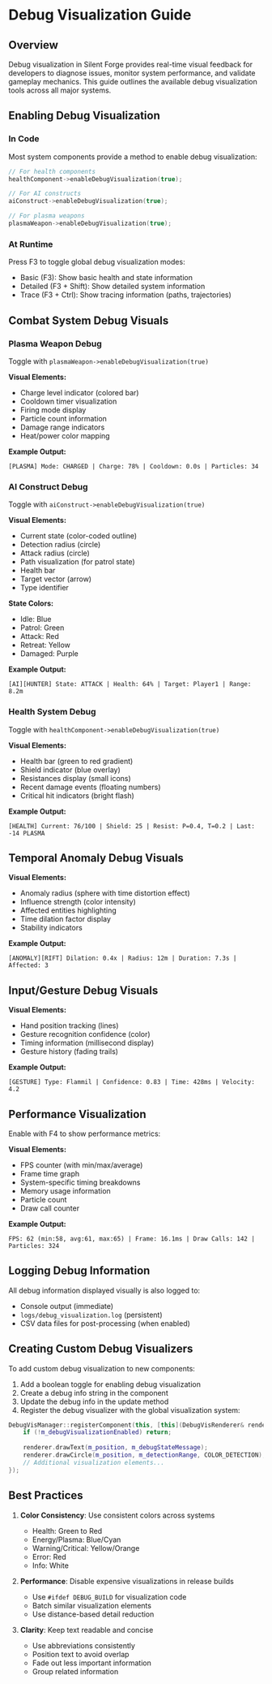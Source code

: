 # Debug Visualization Guide

## Overview
Debug visualization in Silent Forge provides real-time visual feedback for developers to diagnose issues, monitor system performance, and validate gameplay mechanics. This guide outlines the available debug visualization tools across all major systems.

## Enabling Debug Visualization

### In Code
Most system components provide a method to enable debug visualization:

```cpp
// For health components
healthComponent->enableDebugVisualization(true);

// For AI constructs
aiConstruct->enableDebugVisualization(true);

// For plasma weapons
plasmaWeapon->enableDebugVisualization(true);
```

### At Runtime
Press F3 to toggle global debug visualization modes:
- Basic (F3): Show basic health and state information
- Detailed (F3 + Shift): Show detailed system information
- Trace (F3 + Ctrl): Show tracing information (paths, trajectories)

## Combat System Debug Visuals

### Plasma Weapon Debug
Toggle with `plasmaWeapon->enableDebugVisualization(true)`

**Visual Elements:**
- Charge level indicator (colored bar)
- Cooldown timer visualization
- Firing mode display
- Particle count information
- Damage range indicators
- Heat/power color mapping

**Example Output:**
```
[PLASMA] Mode: CHARGED | Charge: 78% | Cooldown: 0.0s | Particles: 34
```

### AI Construct Debug
Toggle with `aiConstruct->enableDebugVisualization(true)`

**Visual Elements:**
- Current state (color-coded outline)
- Detection radius (circle)
- Attack radius (circle)
- Path visualization (for patrol state)
- Health bar
- Target vector (arrow)
- Type identifier

**State Colors:**
- Idle: Blue
- Patrol: Green
- Attack: Red
- Retreat: Yellow
- Damaged: Purple

**Example Output:**
```
[AI][HUNTER] State: ATTACK | Health: 64% | Target: Player1 | Range: 8.2m
```

### Health System Debug
Toggle with `healthComponent->enableDebugVisualization(true)`

**Visual Elements:**
- Health bar (green to red gradient)
- Shield indicator (blue overlay)
- Resistances display (small icons)
- Recent damage events (floating numbers)
- Critical hit indicators (bright flash)

**Example Output:**
```
[HEALTH] Current: 76/100 | Shield: 25 | Resist: P=0.4, T=0.2 | Last: -14 PLASMA
```

## Temporal Anomaly Debug Visuals

**Visual Elements:**
- Anomaly radius (sphere with time distortion effect)
- Influence strength (color intensity)
- Affected entities highlighting
- Time dilation factor display
- Stability indicators

**Example Output:**
```
[ANOMALY][RIFT] Dilation: 0.4x | Radius: 12m | Duration: 7.3s | Affected: 3
```

## Input/Gesture Debug Visuals

**Visual Elements:**
- Hand position tracking (lines)
- Gesture recognition confidence (color)
- Timing information (millisecond display)
- Gesture history (fading trails)

**Example Output:**
```
[GESTURE] Type: Flammil | Confidence: 0.83 | Time: 428ms | Velocity: 4.2
```

## Performance Visualization

Enable with F4 to show performance metrics:

**Visual Elements:**
- FPS counter (with min/max/average)
- Frame time graph
- System-specific timing breakdowns
- Memory usage information
- Particle count
- Draw call counter

**Example Output:**
```
FPS: 62 (min:58, avg:61, max:65) | Frame: 16.1ms | Draw Calls: 142 | Particles: 324
```

## Logging Debug Information

All debug information displayed visually is also logged to:
- Console output (immediate)
- `logs/debug_visualization.log` (persistent)
- CSV data files for post-processing (when enabled)

## Creating Custom Debug Visualizers

To add custom debug visualization to new components:

1. Add a boolean toggle for enabling debug visualization
2. Create a debug info string in the component
3. Update the debug info in the update method
4. Register the debug visualizer with the global visualization system:

```cpp
DebugVisManager::registerComponent(this, [this](DebugVisRenderer& renderer) {
    if (!m_debugVisualizationEnabled) return;
    
    renderer.drawText(m_position, m_debugStateMessage);
    renderer.drawCircle(m_position, m_detectionRange, COLOR_DETECTION);
    // Additional visualization elements...
});
```

## Best Practices

1. **Color Consistency**: Use consistent colors across systems
   - Health: Green to Red
   - Energy/Plasma: Blue/Cyan
   - Warning/Critical: Yellow/Orange
   - Error: Red
   - Info: White

2. **Performance**: Disable expensive visualizations in release builds
   - Use `#ifdef DEBUG_BUILD` for visualization code
   - Batch similar visualization elements
   - Use distance-based detail reduction

3. **Clarity**: Keep text readable and concise
   - Use abbreviations consistently
   - Position text to avoid overlap
   - Fade out less important information
   - Group related information 